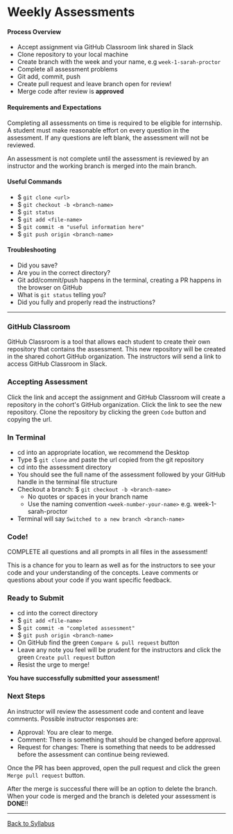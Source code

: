 # Weekly Assessments

#### Process Overview

- Accept assignment via GitHub Classroom link shared in Slack
- Clone repository to your local machine
- Create branch with the week and your name, e.g `week-1-sarah-proctor`
- Complete all assessment problems
- Git add, commit, push
- Create pull request and leave branch open for review!
- Merge code after review is **approved**

#### Requirements and Expectations

Completing all assessments on time is required to be eligible for internship. A student must make reasonable effort on every question in the assessment. If any questions are left blank, the assessment will not be reviewed.

An assessment is not complete until the assessment is reviewed by an instructor and the working branch is merged into the main branch.

#### Useful Commands

- $ `git clone <url>`
- $ `git checkout -b <branch-name>`
- $ `git status`
- $ `git add <file-name>`
- $ `git commit -m "useful information here"`
- $ `git push origin <branch-name>`

#### Troubleshooting

- Did you save?
- Are you in the correct directory?
- Git add/commit/push happens in the terminal, creating a PR happens in the browser on GitHub
- What is `git status` telling you?
- Did you fully and properly read the instructions?

---

### GitHub Classroom

GitHub Classroom is a tool that allows each student to create their own repository that contains the assessment. This new repository will be created in the shared cohort GitHub organization. The instructors will send a link to access GitHub Classroom in Slack.

### Accepting Assessment

Click the link and accept the assignment and GitHub Classroom will create a repository in the cohort's GitHub organization. Click the link to see the new repository. Clone the repository by clicking the green `Code` button and copying the url.

### In Terminal

- cd into an appropriate location, we recommend the Desktop
- Type $ `git clone` and paste the url copied from the git repository
- cd into the assessment directory
- You should see the full name of the assessment followed by your GitHub handle in the terminal file structure
- Checkout a branch: $ `git checkout -b <branch-name>`
  - No quotes or spaces in your branch name
  - Use the naming convention `<week-number-your-name>` e.g. week-1-sarah-proctor
- Terminal will say `Switched to a new branch <branch-name>`

### Code!

COMPLETE all questions and all prompts in all files in the assessment!

This is a chance for you to learn as well as for the instructors to see your code and your understanding of the concepts. Leave comments or questions about your code if you want specific feedback.

### Ready to Submit

- cd into the correct directory
- $ `git add <file-name>`
- $ `git commit -m "completed assessment"`
- $ `git push origin <branch-name>`
- On GitHub find the green `Compare & pull request` button
- Leave any note you feel will be prudent for the instructors and click the green `Create pull request` button
- Resist the urge to merge!

**You have successfully submitted your assessment!**

### Next Steps

An instructor will review the assessment code and content and leave comments. Possible instructor responses are:

- Approval: You are clear to merge.
- Comment: There is something that should be changed before approval.
- Request for changes: There is something that needs to be addressed before the assessment can continue being reviewed.

Once the PR has been approved, open the pull request and click the green `Merge pull request` button.

After the merge is successful there will be an option to delete the branch. When your code is merged and the branch is deleted your assessment is **DONE**!!

---

[Back to Syllabus](../README.md#github)
